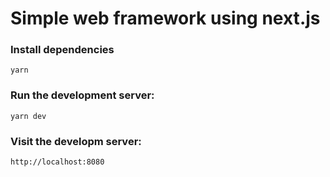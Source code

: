 # Simple web framework using next.js 

### Install dependencies

```
yarn
```

### Run the development server:

```
yarn dev
```

### Visit the developm server:

```
http://localhost:8080
```
